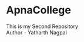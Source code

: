 <!-- We clones the apnacollege repository into GitHub  -->

# ApnaCollege

This is my Second Repository
<br>
Author - Yatharth Nagpal
